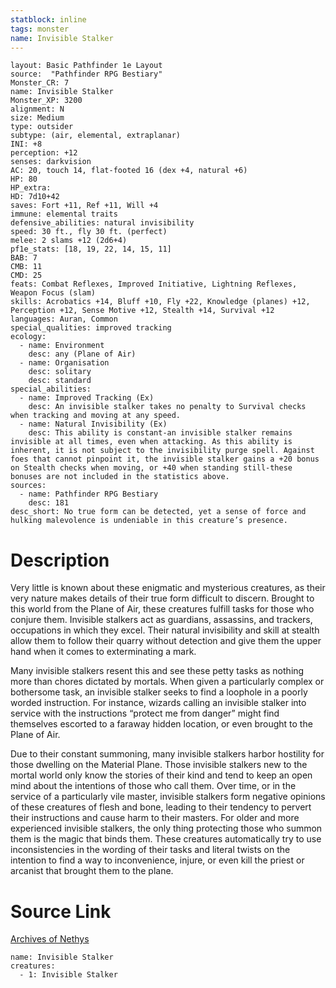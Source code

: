```yaml
---
statblock: inline
tags: monster
name: Invisible Stalker
---
```

```statblock
layout: Basic Pathfinder 1e Layout
source:  "Pathfinder RPG Bestiary"
Monster_CR: 7
name: Invisible Stalker
Monster_XP: 3200
alignment: N
size: Medium
type: outsider
subtype: (air, elemental, extraplanar)
INI: +8
perception: +12
senses: darkvision
AC: 20, touch 14, flat-footed 16 (dex +4, natural +6)
HP: 80
HP_extra: 
HD: 7d10+42
saves: Fort +11, Ref +11, Will +4
immune: elemental traits
defensive_abilities: natural invisibility
speed: 30 ft., fly 30 ft. (perfect)
melee: 2 slams +12 (2d6+4)
pf1e_stats: [18, 19, 22, 14, 15, 11]
BAB: 7
CMB: 11
CMD: 25
feats: Combat Reflexes, Improved Initiative, Lightning Reflexes, Weapon Focus (slam)
skills: Acrobatics +14, Bluff +10, Fly +22, Knowledge (planes) +12, Perception +12, Sense Motive +12, Stealth +14, Survival +12
languages: Auran, Common
special_qualities: improved tracking
ecology:
  - name: Environment
    desc: any (Plane of Air)
  - name: Organisation
    desc: solitary
    desc: standard
special_abilities:
  - name: Improved Tracking (Ex)
    desc: An invisible stalker takes no penalty to Survival checks when tracking and moving at any speed.
  - name: Natural Invisibility (Ex)
    desc: This ability is constant-an invisible stalker remains invisible at all times, even when attacking. As this ability is inherent, it is not subject to the invisibility purge spell. Against foes that cannot pinpoint it, the invisible stalker gains a +20 bonus on Stealth checks when moving, or +40 when standing still-these bonuses are not included in the statistics above.
sources:
  - name: Pathfinder RPG Bestiary
    desc: 181
desc_short: No true form can be detected, yet a sense of force and hulking malevolence is undeniable in this creature’s presence.
```
# Description
Very little is known about these enigmatic and mysterious creatures, as their very nature makes details of their true form difficult to discern. Brought to this world from the Plane of Air, these creatures fulfill tasks for those who conjure them. Invisible stalkers act as guardians, assassins, and trackers, occupations in which they excel. Their natural invisibility and skill at stealth allow them to follow their quarry without detection and give them the upper hand when it comes to exterminating a mark.

Many invisible stalkers resent this and see these petty tasks as nothing more than chores dictated by mortals. When given a particularly complex or bothersome task, an invisible stalker seeks to find a loophole in a poorly worded instruction. For instance, wizards calling an invisible stalker into service with the instructions “protect me from danger” might find themselves escorted to a faraway hidden location, or even brought to the Plane of Air.

Due to their constant summoning, many invisible stalkers harbor hostility for those dwelling on the Material Plane. Those invisible stalkers new to the mortal world only know the stories of their kind and tend to keep an open mind about the intentions of those who call them. Over time, or in the service of a particularly vile master, invisible stalkers form negative opinions of these creatures of flesh and bone, leading to their tendency to pervert their instructions and cause harm to their masters. For older and more experienced invisible stalkers, the only thing protecting those who summon them is the magic that binds them. These creatures automatically try to use inconsistencies in the wording of their tasks and literal twists on the intention to find a way to inconvenience, injure, or even kill the priest or arcanist that brought them to the plane.
# Source Link
[Archives of Nethys](https://aonprd.com/MonsterDisplay.aspx?ItemName=Invisible%20Stalker)
```encounter-table
name: Invisible Stalker
creatures:
  - 1: Invisible Stalker
```
